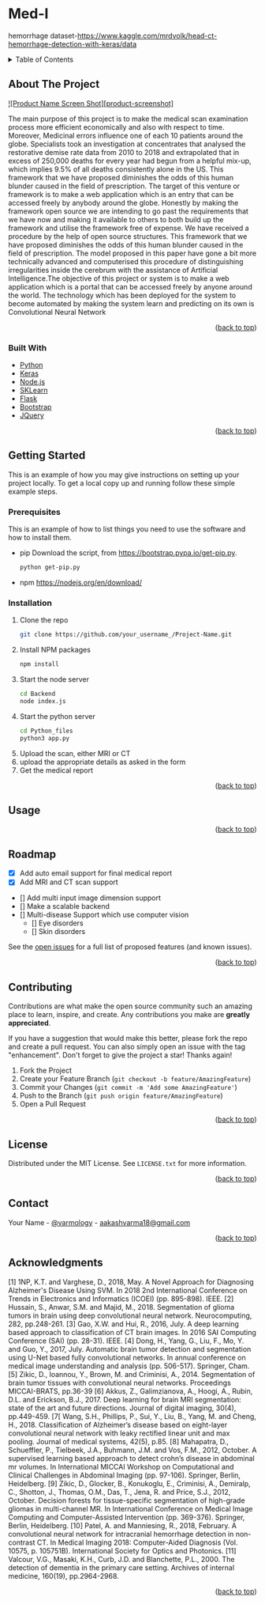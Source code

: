 # Med-I
hemorrhage dataset-https://www.kaggle.com/mrdvolk/head-ct-hemorrhage-detection-with-keras/data

<div id="top"></div>
<!--
*** Thanks for checking out Med-I. Med-I stands for medical Eye. 
*** If you have a suggestion that would make this better, 
*** please fork the repo and create a pull request
*** or simply open an issue with the tag "enhancement".
*** Don't forget to give the project a star!
*** Thanks again! Now go create something AMAZING! :D
-->


<!-- TABLE OF CONTENTS -->
<details>
  <summary>Table of Contents</summary>
  <ol>
    <li>
      <a href="#about-the-project">About The Project</a>
      <ul>
        <li><a href="#built-with">Built With</a></li>
      </ul>
    </li>
    <li>
      <a href="#getting-started">Getting Started</a>
      <ul>
        <li><a href="#prerequisites">Prerequisites</a></li>
        <li><a href="#installation">Installation</a></li>
      </ul>
    </li>
    <li><a href="#usage">Usage</a></li>
    <li><a href="#roadmap">Roadmap</a></li>
    <li><a href="#contributing">Contributing</a></li>
    <li><a href="#license">License</a></li>
    <li><a href="#contact">Contact</a></li>
    <li><a href="#acknowledgments">Acknowledgments</a></li>
  </ol>
</details>



<!-- ABOUT THE PROJECT -->
## About The Project

[![Product Name Screen Shot][product-screenshot]](https://example.com)

The main purpose of this project is to make the medical scan examination process more efficient economically and also with respect to time. Moreover, Medicinal errors influence one of each 10 patients around the globe. Specialists took an investigation at concentrates that analysed the restorative demise rate data from 2010 to 2018 and extrapolated that in excess of 250,000 deaths for every year had begun from a helpful mix-up, which implies 9.5% of all deaths consistently alone in the US. This framework that we have proposed diminishes the odds of this human blunder caused in the field of prescription. The target of this venture or framework is to make a web application which is an entry that can be accessed freely by anybody around the globe. Honestly by making the framework open source we are intending to go past the requirements that we have now and making it available to others to both build up the framework and utilise the framework free of expense. We have received a procedure by the help of open source structures. This framework that we have proposed diminishes the odds of this human blunder caused in the field of prescription. The model proposed in this paper have gone a bit more technically advanced and computerised this procedure of distinguishing irregularities inside the cerebrum with the assistance of Artificial Intelligence.The objective of this project or system is to make a web application which is a portal that can be accessed freely by anyone around the world. The technology which has been deployed for the system to become automated by making the system learn and predicting on its own is Convolutional Neural Network

<p align="right">(<a href="#top">back to top</a>)</p>



### Built With

* [Python](https://www.python.org/)
* [Keras](https://keras.io/)
* [Node.js](https://nodejs.org/en/)
* [SKLearn](https://scikit-learn.org/stable/)
* [Flask](https://flask.palletsprojects.com/en/2.0.x/)
* [Bootstrap](https://getbootstrap.com)
* [JQuery](https://jquery.com)

<p align="right">(<a href="#top">back to top</a>)</p>



<!-- GETTING STARTED -->
## Getting Started

This is an example of how you may give instructions on setting up your project locally.
To get a local copy up and running follow these simple example steps.

### Prerequisites

This is an example of how to list things you need to use the software and how to install them.
* pip
  Download the script, from https://bootstrap.pypa.io/get-pip.py.
  ```sh
  python get-pip.py
  ```
* npm
  https://nodejs.org/en/download/

### Installation

1. Clone the repo
   ```sh
   git clone https://github.com/your_username_/Project-Name.git
   ```
2. Install NPM packages
   ```sh
   npm install
   ```
3. Start the node server
   ```sh
   cd Backend
   node index.js
   ```
4. Start the python server
   ```sh
   cd Python_files
   python3 app.py
   ```
5. Upload the scan, either MRI or CT
6. upload the appropriate details as asked in the form
7. Get the medical report

<p align="right">(<a href="#top">back to top</a>)</p>



<!-- USAGE EXAMPLES -->
## Usage



<p align="right">(<a href="#top">back to top</a>)</p>



<!-- ROADMAP -->
## Roadmap

- [x] Add auto email support for final medical report
- [x] Add MRI and CT scan support
- [] Add multi input image dimension support
- [] Make a scalable backend
- [] Multi-disease Support which use computer vision
    - [] Eye disorders
    - [] Skin disorders

See the [open issues](https://github.com/othneildrew/Best-README-Template/issues) for a full list of proposed features (and known issues).

<p align="right">(<a href="#top">back to top</a>)</p>



<!-- CONTRIBUTING -->
## Contributing

Contributions are what make the open source community such an amazing place to learn, inspire, and create. Any contributions you make are **greatly appreciated**.

If you have a suggestion that would make this better, please fork the repo and create a pull request. You can also simply open an issue with the tag "enhancement".
Don't forget to give the project a star! Thanks again!

1. Fork the Project
2. Create your Feature Branch (`git checkout -b feature/AmazingFeature`)
3. Commit your Changes (`git commit -m 'Add some AmazingFeature'`)
4. Push to the Branch (`git push origin feature/AmazingFeature`)
5. Open a Pull Request

<p align="right">(<a href="#top">back to top</a>)</p>



<!-- LICENSE -->
## License

Distributed under the MIT License. See `LICENSE.txt` for more information.

<p align="right">(<a href="#top">back to top</a>)</p>



<!-- CONTACT -->
## Contact

Your Name - [@varmology](https://twitter.com/varmology) - aakashvarma18@gmail.com

<p align="right">(<a href="#top">back to top</a>)</p>



<!-- ACKNOWLEDGMENTS -->
## Acknowledgments


[1]	1NP, K.T. and Varghese, D., 2018, May. A Novel Approach for Diagnosing Alzheimer's Disease Using SVM. In 2018 2nd International Conference on Trends in Electronics and Informatics (ICOEI) (pp. 895-898). IEEE.
[2]	Hussain, S., Anwar, S.M. and Majid, M., 2018. Segmentation of glioma tumors in brain using deep convolutional neural network. Neurocomputing, 282, pp.248-261.
[3]	Gao, X.W. and Hui, R., 2016, July. A deep learning based approach to classification of CT brain images. In 2016 SAI Computing Conference (SAI) (pp. 28-31). IEEE.
[4]	Dong, H., Yang, G., Liu, F., Mo, Y. and Guo, Y., 2017, July. Automatic brain tumor detection and segmentation using U-Net based fully convolutional networks. In annual conference on medical image understanding and analysis (pp. 506-517). Springer, Cham.
[5]	Zikic, D., Ioannou, Y., Brown, M. and Criminisi, A., 2014. Segmentation of brain tumor tissues with convolutional neural networks. Proceedings MICCAI-BRATS, pp.36-39
[6]	Akkus, Z., Galimzianova, A., Hoogi, A., Rubin, D.L. and Erickson, B.J., 2017. Deep learning for brain MRI segmentation: state of the art and future directions. Journal of digital imaging, 30(4), pp.449-459.
[7[	Wang, S.H., Phillips, P., Sui, Y., Liu, B., Yang, M. and Cheng, H., 2018. Classification of Alzheimer’s disease based on eight-layer convolutional neural network with leaky rectified linear unit and max pooling. Journal of medical systems, 42(5), p.85.
[8]	Mahapatra, D., Schueffler, P., Tielbeek, J.A., Buhmann, J.M. and Vos, F.M., 2012, October. A supervised learning based approach to detect crohn’s disease in abdominal mr volumes. In International MICCAI Workshop on Computational and Clinical Challenges in Abdominal Imaging (pp. 97-106). Springer, Berlin, Heidelberg.
[9]	Zikic, D., Glocker, B., Konukoglu, E., Criminisi, A., Demiralp, C., Shotton, J., Thomas, O.M., Das, T., Jena, R. and Price, S.J., 2012, October. Decision forests for tissue-specific segmentation of high-grade gliomas in multi-channel MR. In International Conference on Medical Image Computing and Computer-Assisted Intervention (pp. 369-376). Springer, Berlin, Heidelberg.
[10]	Patel, A. and Manniesing, R., 2018, February. A convolutional neural network for intracranial hemorrhage detection in non-contrast CT. In Medical Imaging 2018: Computer-Aided Diagnosis (Vol. 10575, p. 105751B). International Society for Optics and Photonics.
[11]	Valcour, V.G., Masaki, K.H., Curb, J.D. and Blanchette, P.L., 2000. The  detection of dementia in the primary care setting. Archives of internal medicine, 160(19), pp.2964-2968.

<p align="right">(<a href="#top">back to top</a>)</p>


